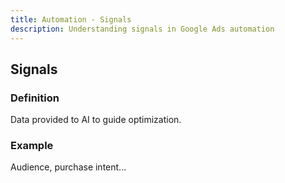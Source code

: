 ```yaml
---
title: Automation - Signals
description: Understanding signals in Google Ads automation
---
```


## Signals

### Definition
Data provided to AI to guide optimization.

### Example
Audience, purchase intent...